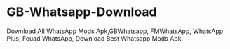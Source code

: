 # GB-Whatsapp-Download
Download All WhatsApp Mods Apk,GBWhatsapp, FMWhatsApp, WhatsApp Plus, Fouad WhatsApp, Download Best Whatsapp Mods Apk.

